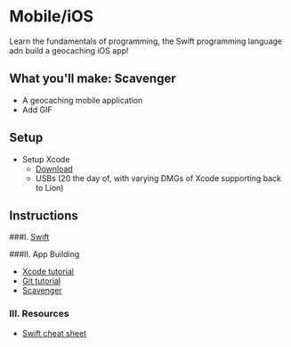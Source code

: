 # Mobile/iOS
Learn the fundamentals of programming, the Swift programming language adn build a geocaching iOS app!

## What you'll make: Scavenger
- A geocaching mobile application
- Add GIF


## Setup
- Setup Xcode
  - [Download](https://itunes.apple.com/us/app/xcode/id497799835?ls=1&mt=12)
  - USBs (20 the day of, with varying DMGs of Xcode supporting back to Lion)


## Instructions
###I. [Swift](swift.md)

###II. App Building
  - [Xcode tutorial](Xcode_Tips.md)
  - [Git tutorial](git_tutorial.md)
  - [Scavenger](Scavenger.md)

### III. Resources
  - [Swift cheat sheet](http://swiftmonthly.com/wp-content/themes/swiftmonthly_theme/files/5b1356909f5eba2998766bbda077293c040416034729.pdf)
